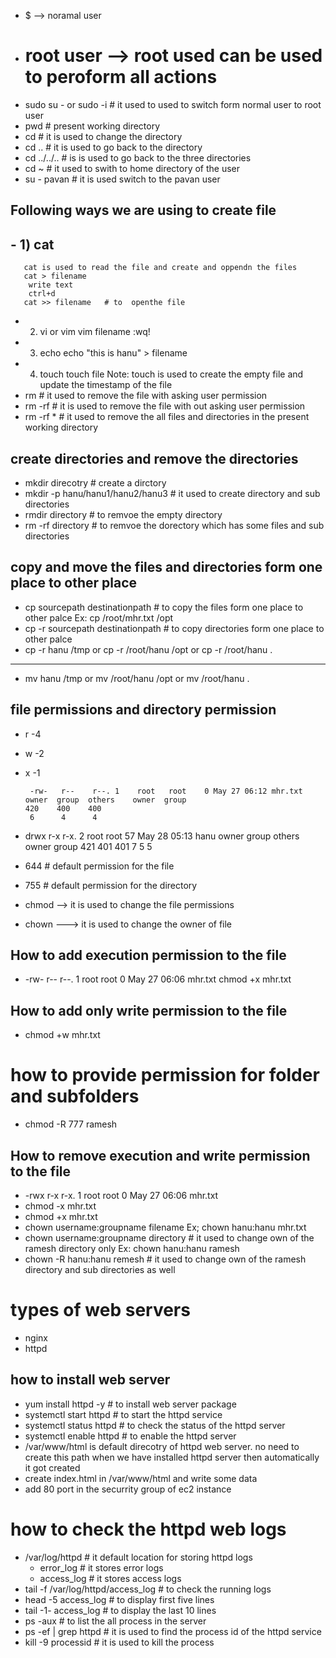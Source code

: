 - $ --> noramal user
- # root user --> root used can be used to peroform all actions
- sudo su - or sudo -i  # it used to used to switch form normal user to root user
- pwd # present working directory
- cd  # it is used to change the directory
- cd .. # it is used to go back to the directory
- cd ../../.. # is is used to go back to the three directories
- cd ~  # it used to swith to home directory of the user
- su - pavan  # it is used switch to the pavan user
## Following ways we are using to create file
## - 1) cat 
       cat is used to read the file and create and oppendn the files
       cat > filename
        write text
        ctrl+d
       cat >> filename   # to  openthe file
   - 2) vi or vim
       vim filename
       :wq!
   - 3) echo 
       echo "this is hanu" > filename
   - 4) touch 
       touch file
      Note: touch is used to create the empty file and update the timestamp of the file
- rm   # it used to remove the file with asking user permission
- rm -rf # it is used to remove the file with out asking user permission
- rm -rf *   # it used to remove the all files and directories in the present working directory

## create directories and remove the directories

- mkdir direcotry  # create a dirctory
- mkdir -p hanu/hanu1/hanu2/hanu3  # it used to create directory and sub directories
- rmdir directory  # to remvoe the empty directory
- rm -rf directory # to remvoe the dorectory which has some files and sub directories

## copy and move the files and directories form one place to other place
- cp sourcepath destinationpath  # to copy the files form one place to other palce
  Ex: cp /root/mhr.txt /opt
- cp -r  sourcepath destinationpath   # to copy directories form one place to other palce
- cp -r hanu /tmp
  or
  cp -r /root/hanu /opt
  or
  cp -r /root/hanu .

---
- mv hanu /tmp
  or
  mv /root/hanu /opt
  or
  mv /root/hanu .

## file permissions and directory permission
- r -4
- w -2
- x -1
 
  ```
   -rw-   r--    r--. 1    root   root    0 May 27 06:12 mhr.txt
  owner  group  others    owner  group 
  420    400    400
   6      4      4 
  ```


- drwx   r-x    r-x. 2     root root 57 May 28 05:13 hanu
  owner  group   others     owner  group 
  421    401     401
   7     5       5
- 644 # default permission for the file
- 755 # default permission for the directory
- chmod  --> it is used to change the file permissions
- chown  ---> it is used to change the owner of file

 ## How to add execution permission to the file
- -rw-  r--  r--. 1 root root 0 May 27 06:06 mhr.txt
  chmod +x mhr.txt
## How to add only write  permission to the file
- chmod +w mhr.txt
# how to provide permission for folder and subfolders
- chmod -R 777 ramesh

## How to remove execution and write  permission to the file
- -rwx  r-x r-x. 1 root root 0 May 27 06:06 mhr.txt
- chmod -x mhr.txt
- chmod +x mhr.txt
- chown username:groupname filename
  Ex; chown hanu:hanu  mhr.txt
- chown username:groupname  directory   # it used to change own of the ramesh directory only
  Ex: chown hanu:hanu  ramesh
- chown -R hanu:hanu remesh  #  it used to change own of the ramesh directory and sub directories as well

# types of web servers
  - nginx
  - httpd

## how to install web server

- yum install httpd -y # to install web server package
- systemctl start httpd # to start the httpd service
- systemctl status httpd # to check the status of the httpd server
- systemctl enable httpd  # to enable the httpd server
- /var/www/html is default direcotry of httpd web server. no need to create this path when we have installed httpd server then automatically it got created
- create index.html in /var/www/html and write some data
- add 80 port in the securrity group of ec2 instance
# how to check the httpd web logs
- /var/log/httpd  # it default location for storing httpd logs
   - error_log  # it stores error logs
   - access_log # it stores access logs
- tail -f /var/log/httpd/access_log  # to check the running logs
- head -5 access_log # to display first five lines
- tail -1- access_log # to display the last 10 lines
-  ps -aux  # to list the all process in the server
-  ps -ef | grep httpd  # it is used to find the process id of the httpd service
-  kill -9 processid  # it is used to kill the process


